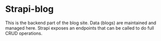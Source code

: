 # Strapi-blog
This is the backend part of the blog site. Data (blogs) are maintained and managed here. Strapi exposes an endpoints that can be called to do full CRUD operations. 
